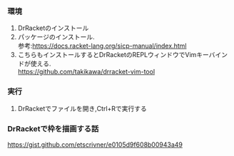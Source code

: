 ### 環境
1. DrRacketのインストール
2. パッケージのインストール.  
   参考:https://docs.racket-lang.org/sicp-manual/index.html
3. こちらもインストールするとDrRacketのREPLウィンドウでVimキーバインドが使える.  
   https://github.com/takikawa/drracket-vim-tool

### 実行
1. DrRacketでファイルを開き,Ctrl+Rで実行する

### DrRacketで枠を描画する話
https://gist.github.com/etscrivner/e0105d9f608b00943a49
